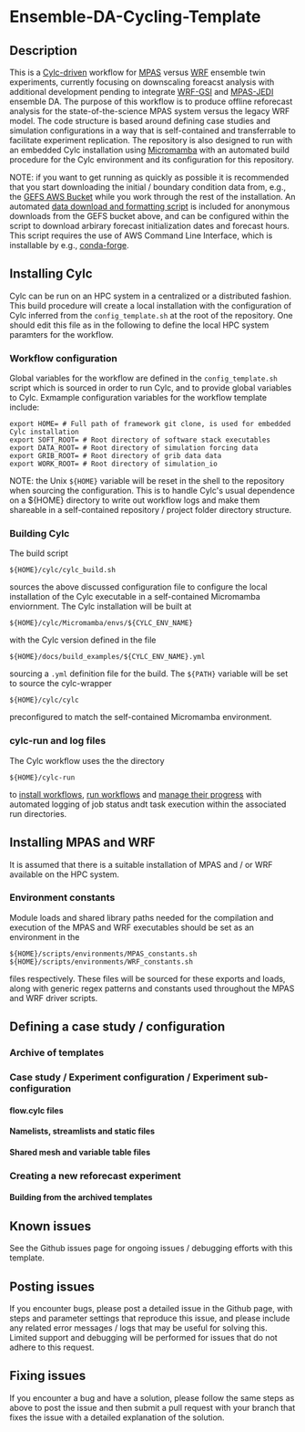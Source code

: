 # Ensemble-DA-Cycling-Template

## Description
This is a [Cylc-driven](https://cylc.github.io/) workflow for [MPAS](https://mpas-dev.github.io/) versus
[WRF](https://www2.mmm.ucar.edu/wrf/users/) ensemble twin experiments, currently focusing on downscaling
foreacst analysis with additional development pending to integrate [WRF-GSI](https://github.com/NOAA-EMC/GSI/tree/develop)
and [MPAS-JEDI](https://www.jcsda.org/jedi-mpas) ensemble DA. The purpose of this workflow is to produce
offline reforecast analysis for the state-of-the-science MPAS system versus the legacy WRF model. The
code structure is based around defining case studies and simulation configurations in a way that is
self-contained and transferrable to facilitate experiment replication.  The repository is also designed to run
with an embedded Cylc installation using
[Micromamba](https://mamba.readthedocs.io/en/latest/installation/micromamba-installation.html#)
with an automated build procedure for the Cylc environment and its configuration for this repository.

NOTE: if you want to get running as quickly as possible it is recommended that you start downloading the
initial / boundary condition data from, e.g., the 
[GEFS AWS Bucket](https://www.ncei.noaa.gov/products/weather-climate-models/global-ensemble-forecast)
while you work through the rest of the installation.  An automated 
[data download and formatting script](https://github.com/CW3E/Ensemble-DA-Cycling-Template/blob/main/scripts/downloads/download_GEFS_AWS.py)
is included for anonymous downloads from the GEFS bucket above, and can be configured within the script
to download arbirary forecast initialization dates and forecast hours.  This script requires the use of
AWS Command Line Interface, which is installable by e.g., [conda-forge](https://anaconda.org/conda-forge/awscli).

## Installing Cylc
Cylc can be run on an HPC system in a centralized or a distributed fashion.  This build procedure will
create a local installation with the configuration of Cylc inferred from the `config_template.sh`
at the root of the repository.  One should edit this file as in the following to define the local
HPC system paramters for the workflow.

###  Workflow configuration
Global variables for the workflow are defined in the `config_template.sh` script which is
sourced in order to run Cylc, and to provide global variables to Cylc.  Exmample configuration
variables for the workflow template include:
```
export HOME= # Full path of framework git clone, is used for embedded Cylc installation
export SOFT_ROOT= # Root directory of software stack executables
export DATA_ROOT= # Root directory of simulation forcing data
export GRIB_ROOT= # Root directory of grib data data
export WORK_ROOT= # Root directory of simulation_io
```
NOTE: the Unix `${HOME}` variable will be reset in the shell to the repository
when sourcing the configuration.  This is to handle Cylc's usual dependence on a ${HOME} directory
to write out workflow logs and make them shareable in a self-contained repository / project folder
directory structure.

### Building Cylc
The build script
```
${HOME}/cylc/cylc_build.sh
```
sources the above discussed configuration file to configure the local installation of
the Cylc executable in a self-contained Micromamba enviornment.  The Cylc installation
will be built at
```
${HOME}/cylc/Micromamba/envs/${CYLC_ENV_NAME}
```
with the Cylc version defined in the file
```
${HOME}/docs/build_examples/${CYLC_ENV_NAME}.yml
```
sourcing a `.yml` definition file for the build.  The `${PATH}` variable will be set
to source the cylc-wrapper
```
${HOME}/cylc/cylc
```
preconfigured to match the self-contained Micromamba environment.

### cylc-run and log files
The Cylc workflow uses the the directory
```
${HOME}/cylc-run
```
to [install workflows](https://cylc.github.io/cylc-doc/latest/html/user-guide/installing-workflows.html#using-cylc-install),
[run workflows](https://cylc.github.io/cylc-doc/latest/html/user-guide/running-workflows/index.html)
and [manage their progress](https://cylc.github.io/cylc-doc/latest/html/user-guide/interventions/index.html)
with automated logging of job status andt task execution within the associated run directories.

## Installing MPAS and WRF
It is assumed that there is a suitable installation of MPAS and / or WRF available on the HPC system.

### Environment constants
Module loads and shared library paths needed for the compilation and execution of the MPAS and WRF executables
should be set as an environment in the
```
${HOME}/scripts/environments/MPAS_constants.sh
${HOME}/scripts/environments/WRF_constants.sh
```
files respectively.  These files will be sourced for these exports and loads, along with generic regex patterns and
constants used throughout the MPAS and WRF driver scripts.

## Defining a case study / configuration

### Archive of templates

### Case study / Experiment configuration / Experiment sub-configuration 

#### flow.cylc files

#### Namelists, streamlists and static files

#### Shared mesh and variable table files

### Creating a new reforecast experiment

#### Building from the archived templates





## Known issues
See the Github issues page for ongoing issues / debugging efforts with this template.

## Posting issues
If you encounter bugs, please post a detailed issue in the Github page, with steps and parameter
settings that reproduce this issue, and please include any related error messages / logs that
may be useful for solving this.  Limited support and debugging will be performed for issues that do
not adhere to this request.

## Fixing issues
If you encounter a bug and have a solution, please follow the same steps as above to post the issue
and then submit a pull request with your branch that fixes the issue with a detailed explanation of
the solution.
